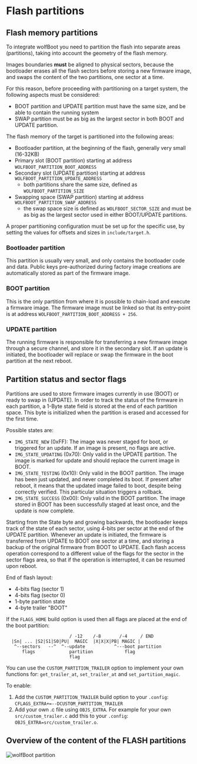 # Flash partitions

## Flash memory partitions

To integrate wolfBoot you need to partition the flash into  separate areas (partitions), taking into account the geometry of the flash memory.

Images boundaries **must** be aligned to physical sectors, because the  bootloader erases all the flash sectors before storing a new firmware image, and swaps the content of the two partitions, one sector at a time.

For this reason, before proceeding with partitioning on a target system, the following aspects must be considered:

  - BOOT partition and UPDATE partition must have the same size, and be able to contain the running system
  - SWAP partition must be as big as the largest sector in both BOOT and UPDATE partition.

The flash memory of the target is partitioned into the following areas:

  - Bootloader partition, at the beginning of the flash, generally very small (16-32KB)
  - Primary slot (BOOT partition) starting at address `WOLFBOOT_PARTITION_BOOT_ADDRESS`
  - Secondary slot (UPDATE partition) starting at address `WOLFBOOT_PARTITION_UPDATE_ADDRESS`
    - both partitions share the same size, defined as `WOLFBOOT_PARTITION_SIZE`
  - Swapping space (SWAP partition) starting at address `WOLFBOOT_PARTITION_SWAP_ADDRESS`
    - the swap space size is defined as `WOLFBOOT_SECTOR_SIZE` and must be as big as the 
      largest sector used in either BOOT/UPDATE partitions.

A proper partitioning configuration must be set up for the specific use, by setting the values for offsets and sizes in `include/target.h`.

### Bootloader partition

This partition is usually very small, and only contains the bootloader code and data. Public keys pre-authorized during factory image creations are automatically stored as part of the firmware image.

### BOOT partition

This is the only partition from where it is possible to chain-load and execute a  firmware image. The firmware image must be linked so that its entry-point is at address `WOLFBOOT_PARTITION_BOOT_ADDRESS + 256`. 

### UPDATE partition

The running firmware is responsible for transferring a new firmware image through a secure channel, and store it in the secondary slot. If an update is initiated, the bootloader will replace or swap the firmware in the boot partition at the next reboot.


## Partition status and sector flags

Partitions are used to store firmware images currently in use (BOOT) or ready to swap in (UPDATE). In order to track the status of the firmware in each partition, a 1-Byte state field is stored at the end of  each partition space. This byte is initialized when the partition is erased and accessed for the first time.

Possible states are:
  - `IMG_STATE_NEW` (0xFF): The image was never staged for boot, or triggered for an update. If an image is present, no flags are active.
  - `IMG_STATE_UPDATING` (0x70): Only valid in the UPDATE partition. The image is marked for update and should replace the current image in BOOT.
  - `IMG_STATE_TESTING` (0x10): Only valid in the BOOT partition. The image has been just updated, and never completed its boot. If present after reboot, it means that the updated image failed to boot, despite being correctly verified. This particular situation triggers a rollback.
  - `IMG_STATE_SUCCESS` (0x00): Only valid in the BOOT partition. The image stored in BOOT has been successfully staged at least once, and the update is now complete.

Starting from the State byte and growing backwards, the bootloader keeps track of the state of each sector, using 4-bits per sector at the end of the UPDATE partition. Whenever an update is initiated, the firmware is transferred from UPDATE to BOOT one sector at a time, and storing a backup of the original firmware from BOOT to UPDATE. Each flash access operation correspond to a different value of the flags for the sector in the sector flags area, so that if the operation is interrupted, it can be resumed upon reboot.

End of flash layout:
 * 4-bits flag (sector 1)
 * 4-bits flag (sector 0)
 * 1-byte partition state
 * 4-byte trailer "BOOT"

If the `FLAGS_HOME` build option is used then all flags are placed at the end of the boot partition:

 ```
                         / -12    /-8       /-4     / END
   |Sn| ... |S2|S1|S0|PU|  MAGIC  |X|X|X|PB| MAGIC |
    ^--sectors   --^  ^--update           ^---boot partition
       flags             partition            flag
                         flag
```

You can use the `CUSTOM_PARTITION_TRAILER` option to implement your own functions for: `get_trailer_at`, `set_trailer_at` and `set_partition_magic`.

To enable:
1) Add the `CUSTOM_PARTITION_TRAILER` build option to your `.config`: `CFLAGS_EXTRA+=--DCUSTOM_PARTITION_TRAILER`
2) Add your own .c file using `OBJS_EXTRA`. For example for your own `src/custom_trailer.c` add this to your `.config`: `OBJS_EXTRA=src/custom_trailer.o`.

## Overview of the content of the FLASH partitions

![wolfBoot partition](png/wolfboot_partition.png)
